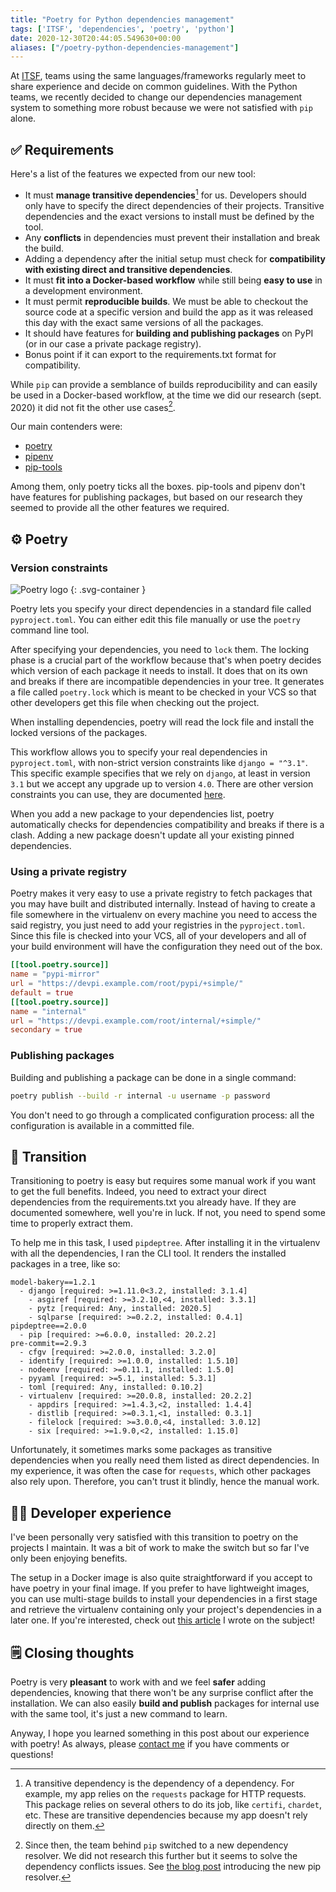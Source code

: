```yaml
---
title: "Poetry for Python dependencies management"
tags: ['ITSF', 'dependencies', 'poetry', 'python']
date: 2020-12-30T20:44:05.549630+00:00
aliases: ["/poetry-python-dependencies-management"]
---
```

At [ITSF](https://itsf.io), teams using the same languages/frameworks regularly meet to share experience and decide on common guidelines. With the Python teams, we recently decided to change our dependencies management system to something more robust because we were not satisfied with `pip` alone.

## ✅ Requirements

Here's a list of the features we expected from our new tool:

* It must **manage transitive dependencies**[^transitive] for us. Developers should only have to specify the direct dependencies of their projects. Transitive dependencies and the exact versions to install must be defined by the tool.
* Any **conflicts** in dependencies must prevent their installation and break the build.
* Adding a dependency after the initial setup must check for **compatibility with existing direct and transitive dependencies**.
* It must **fit into a Docker-based workflow** while still being **easy to use** in a development environment.
* It must permit **reproducible builds**. We must be able to checkout the source code at a specific version and build the app as it was released this day with the exact same versions of all the packages.
* It should have features for **building and publishing packages** on PyPI (or in our case a private package registry).
* Bonus point if it can export to the requirements.txt format for compatibility.

[^transitive]: A transitive dependency is the dependency of a dependency. For example, my app relies on the `requests` package for HTTP requests. This package relies on several others to do its job, like `certifi`, `chardet`, etc. These are transitive dependencies because my app doesn't rely directly on them.

While `pip` can provide a semblance of builds reproducibility and can easily be used in a Docker-based workflow, at the time we did our research (sept. 2020) it did not fit the other use cases[^newpip].

[^newpip]: Since then, the team behind `pip` switched to a new dependency resolver. We did not research this further but it seems to solve the dependency conflicts issues. See [the blog post](https://pyfound.blogspot.com/2020/11/pip-20-3-new-resolver.html) introducing the new pip resolver.

Our main contenders were:

* [poetry](https://python-poetry.org/)
* [pipenv](https://pipenv.pypa.io/en/latest/)
* [pip-tools](https://pypi.org/project/pip-tools/)

Among them, only poetry ticks all the boxes. pip-tools and pipenv don't have features for publishing packages, but based on our research they seemed to provide all the other features we required.

## ⚙️ Poetry

### Version constraints

![Poetry logo](35.svg)
{: .svg-container }

Poetry lets you specify your direct dependencies in a standard file called `pyproject.toml`. You can either edit this file manually or use the `poetry` command line tool.

After specifying your dependencies, you need to `lock` them. The locking phase is a crucial part of the workflow because that's when poetry decides which version of each package it needs to install. It does that on its own and breaks if there are incompatible dependencies in your tree. It generates a file called `poetry.lock` which is meant to be checked in your VCS so that other developers get this file when checking out the project.

When installing dependencies, poetry will read the lock file and install the locked versions of the packages.

This workflow allows you to specify your real dependencies in `pyproject.toml`, with non-strict version constraints like `django = "^3.1"`. This specific example specifies that we rely on `django`, at least in version `3.1` but we accept any upgrade up to version `4.0`. There are other version constraints you can use, they are documented [here](https://python-poetry.org/docs/versions/).

When you add a new package to your dependencies list, poetry automatically checks for dependencies compatibility and breaks if there is a clash. Adding a new package doesn't update all your existing pinned dependencies.

### Using a private registry

Poetry makes it very easy to use a private registry to fetch packages that you may have built and distributed internally. Instead of having to create a file somewhere in the virtualenv on every machine you need to access the said registry, you just need to add your registries in the `pyproject.toml`. Since this file is checked into your VCS, all of your developers and all of your build environment will have the configuration they need out of the box.

```toml
[[tool.poetry.source]]
name = "pypi-mirror"
url = "https://devpi.example.com/root/pypi/+simple/"
default = true
[[tool.poetry.source]]
name = "internal"
url = "https://devpi.example.com/root/internal/+simple/"
secondary = true
```

### Publishing packages

Building and publishing a package can be done in a single command:

```bash
poetry publish --build -r internal -u username -p password
```

You don't need to go through a complicated configuration process: all the configuration is available in a committed file.

## 🔀 Transition

Transitioning to poetry is easy but requires some manual work if you want to get the full benefits. Indeed, you need to extract your direct dependencies from the requirements.txt you already have. If they are documented somewhere, well you're in luck. If not, you need to spend some time to properly extract them.

To help me in this task, I used `pipdeptree`. After installing it in the virtualenv with all the dependencies, I ran the CLI tool. It renders the installed packages in a tree, like so:

```
model-bakery==1.2.1
  - django [required: >=1.11.0<3.2, installed: 3.1.4]
    - asgiref [required: >=3.2.10,<4, installed: 3.3.1]
    - pytz [required: Any, installed: 2020.5]
    - sqlparse [required: >=0.2.2, installed: 0.4.1]
pipdeptree==2.0.0
  - pip [required: >=6.0.0, installed: 20.2.2]
pre-commit==2.9.3
  - cfgv [required: >=2.0.0, installed: 3.2.0]
  - identify [required: >=1.0.0, installed: 1.5.10]
  - nodeenv [required: >=0.11.1, installed: 1.5.0]
  - pyyaml [required: >=5.1, installed: 5.3.1]
  - toml [required: Any, installed: 0.10.2]
  - virtualenv [required: >=20.0.8, installed: 20.2.2]
    - appdirs [required: >=1.4.3,<2, installed: 1.4.4]
    - distlib [required: >=0.3.1,<1, installed: 0.3.1]
    - filelock [required: >=3.0.0,<4, installed: 3.0.12]
    - six [required: >=1.9.0,<2, installed: 1.15.0]
```

Unfortunately, it sometimes marks some packages as transitive dependencies when you really need them listed as direct dependencies. In my experience, it was often the case for `requests`, which other packages also rely upon. Therefore, you can't trust it blindly, hence the manual work.

## 🧑‍💻 Developer experience

I've been personally very satisfied with this transition to poetry on the projects I maintain. It was a bit of work to make the switch but so far I've only been enjoying benefits.

The setup in a Docker image is also quite straightforward if you accept to have poetry in your final image. If you prefer to have lightweight images, you can use multi-stage builds to install your dependencies in a first stage and retrieve the virtualenv containing only your project's dependencies in a later one. If you're interested, check out [this article](/lighten-your-python-image-docker-multi-stage-builds) I wrote on the subject!

## 🗒 Closing thoughts

Poetry is very **pleasant** to work with and we feel **safer** adding dependencies, knowing that there won't be any surprise conflict after the installation. We can also easily **build and publish** packages for internal use with the same tool, it's just a new command to learn.

Anyway, I hope you learned something in this post about our experience with poetry! As always, please [contact me](/about-me#contact) if you have comments or questions!
